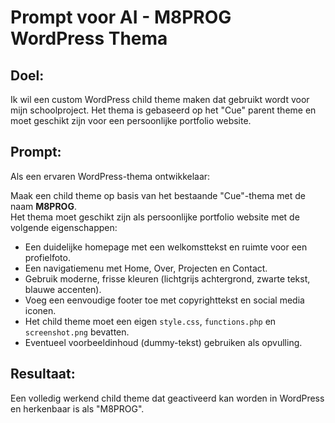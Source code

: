 # Prompt voor AI - M8PROG WordPress Thema

## Doel:
Ik wil een custom WordPress child theme maken dat gebruikt wordt voor mijn schoolproject. Het thema is gebaseerd op het "Cue" parent theme en moet geschikt zijn voor een persoonlijke portfolio website.

## Prompt:
Als een ervaren WordPress-thema ontwikkelaar:

Maak een child theme op basis van het bestaande "Cue"-thema met de naam **M8PROG**.  
Het thema moet geschikt zijn als persoonlijke portfolio website met de volgende eigenschappen:

- Een duidelijke homepage met een welkomsttekst en ruimte voor een profielfoto.
- Een navigatiemenu met Home, Over, Projecten en Contact.
- Gebruik moderne, frisse kleuren (lichtgrijs achtergrond, zwarte tekst, blauwe accenten).
- Voeg een eenvoudige footer toe met copyrighttekst en social media iconen.
- Het child theme moet een eigen `style.css`, `functions.php` en `screenshot.png` bevatten.
- Eventueel voorbeeldinhoud (dummy-tekst) gebruiken als opvulling.

## Resultaat:
Een volledig werkend child theme dat geactiveerd kan worden in WordPress en herkenbaar is als "M8PROG".
